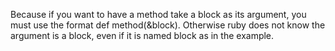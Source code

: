 Because if you want to have a method take a block as its argument, you must use the
format def method(&block). Otherwise ruby does not know the argument is a block, even 
if it is named block as in the example. 